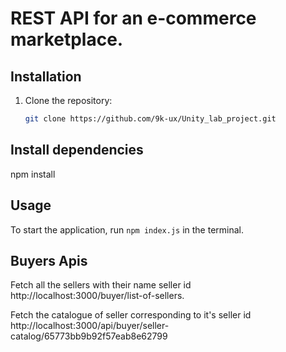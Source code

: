 # REST API for an e-commerce marketplace.

## Installation

1. Clone the repository:
   ```bash
   git clone https://github.com/9k-ux/Unity_lab_project.git

## Install dependencies
   
  npm install

## Usage

To start the application, run `npm index.js` in the terminal.



## Buyers Apis

Fetch all the sellers with their name seller id http://localhost:3000/buyer/list-of-sellers.

Fetch the catalogue of seller corresponding to it's seller id http://localhost:3000/api/buyer/seller-catalog/65773bb9b92f57eab8e62799

